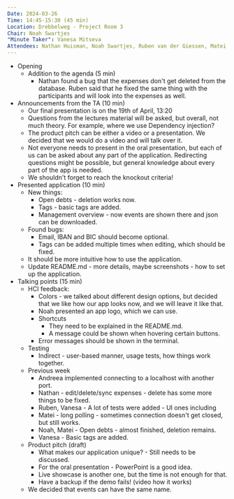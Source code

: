 ```yaml
---
Date: 2024-03-26
Time: 14:45-15:30 (45 min)
Location: Drebbelweg - Project Room 3
Chair: Noah Swartjes
"Minute Taker": Vanesa Mitseva
Attendees: Nathan Huisman, Noah Swartjes, Ruben van der Giessen, Matei Aruxandei, Andreea Grigoraș, Vanesa Mitseva, Mike Segers
---
```

- Opening
  - Addition to the agenda (5 min)
    - Nathan found a bug that the expenses don't get deleted from the database. Ruben said that he fixed the same thing with the participants and will look into the expenses as well.
- Announcements from the TA (10 min)
  - Our final presentation is on the 19th of April, 13:20
  - Questions from the lectures material will be asked, but overall, not much theory. For example, where we use Dependency injection?
  - The product pitch can be either a video or a presentation. We decided that we would do a video and will talk over it.
  - Not everyone needs to present in the oral presentation, but each of us can be asked about any part of the application. Redirecting questions might be possible, but general knowledge about every part of the app is needed.
  - We shouldn't forget to reach the knockout criteria!
- Presented application (10 min)
  - New things:
    - Open debts - deletion works now.
    - Tags - basic tags are added.
    - Management overview - now events are shown there and json can be downloaded.
  - Found bugs:
    - Email, IBAN and BIC should become optional.
    - Tags can be added multiple times when editing, which should be fixed. 
  - It should be more intuitive how to use the application.
  - Update README.md - more details, maybe screenshots - how to set up the application.
- Talking points (15 min)
  - HCI feedback:
    - Colors - we talked about different design options, but decided that we like how our app looks now, and we will leave it like that.
    - Noah presented an app logo, which we can use.
    - Shortcuts
      - They need to be explained in the README.md.
      - A message could be shown when hovering certain buttons.
    - Error messages should be shown in the terminal.
  - Testing
    - Indirect - user-based manner, usage tests, how things work together.
  - Previous week
    - Andreea implemented connecting to a localhost with another port.
    - Nathan - edit/delete/sync expenses - delete has some more things to be fixed.
    - Ruben, Vanesa - A lot of tests were added - UI ones including
    - Matei - long polling - sometimes connection doesn't get closed, but still works.
    - Noah, Matei - Open debts - almost finished, deletion remains.
    - Vanesa - Basic tags are added.
  - Product pitch (draft)
    - What makes our application unique? - Still needs to be discussed.
    - For the oral presentation - PowerPoint is a good idea.
    - Live showcase is another one, but the time is not enough for that.
    - Have a backup if the demo fails! (video how it works)
  - We decided that events can have the same name.
